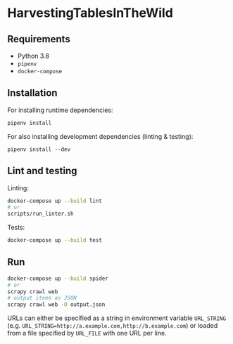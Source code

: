 # HarvestingTablesInTheWild

## Requirements

- Python 3.8
- `pipenv`
- `docker-compose`

## Installation

For installing runtime dependencies:
```bash
pipenv install
```

For also installing development dependencies (linting & testing):
```
pipenv install --dev
```

## Lint and testing

Linting:

```bash
docker-compose up --build lint
# or
scripts/run_linter.sh
```

Tests:

```bash
docker-compose up --build test
```

## Run

```bash
docker-compose up --build spider
# or
scrapy crawl web
# output items as JSON
scrapy crawl web -O output.json
```

URLs can either be specified as a string in environment variable `URL_STRING` (e.g. `URL_STRING=http://a.example.com,http://b.example.com`) or loaded from a file specified by `URL_FILE` with one URL per line.
